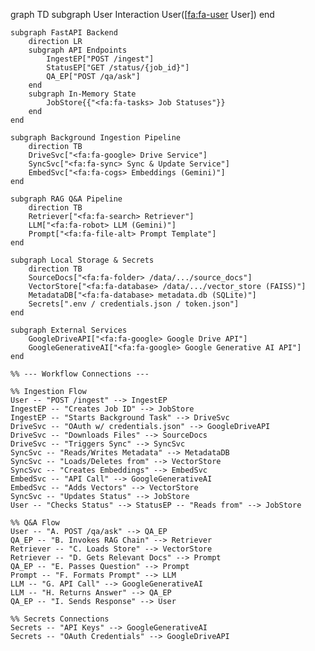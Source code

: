 graph TD
    subgraph User Interaction
        User([<fa:fa-user> User])
    end

    subgraph FastAPI Backend
        direction LR
        subgraph API Endpoints
            IngestEP["POST /ingest"]
            StatusEP["GET /status/{job_id}"]
            QA_EP["POST /qa/ask"]
        end
        subgraph In-Memory State
            JobStore{{"<fa:fa-tasks> Job Statuses"}}
        end
    end

    subgraph Background Ingestion Pipeline
        direction TB
        DriveSvc["<fa:fa-google> Drive Service"]
        SyncSvc["<fa:fa-sync> Sync & Update Service"]
        EmbedSvc["<fa:fa-cogs> Embeddings (Gemini)"]
    end

    subgraph RAG Q&A Pipeline
        direction TB
        Retriever["<fa:fa-search> Retriever"]
        LLM["<fa:fa-robot> LLM (Gemini)"]
        Prompt["<fa:fa-file-alt> Prompt Template"]
    end

    subgraph Local Storage & Secrets
        direction TB
        SourceDocs["<fa:fa-folder> /data/.../source_docs"]
        VectorStore["<fa:fa-database> /data/.../vector_store (FAISS)"]
        MetadataDB["<fa:fa-database> metadata.db (SQLite)"]
        Secrets[".env / credentials.json / token.json"]
    end

    subgraph External Services
        GoogleDriveAPI["<fa:fa-google> Google Drive API"]
        GoogleGenerativeAI["<fa:fa-google> Google Generative AI API"]
    end

    %% --- Workflow Connections ---

    %% Ingestion Flow
    User -- "POST /ingest" --> IngestEP
    IngestEP -- "Creates Job ID" --> JobStore
    IngestEP -- "Starts Background Task" --> DriveSvc
    DriveSvc -- "OAuth w/ credentials.json" --> GoogleDriveAPI
    DriveSvc -- "Downloads Files" --> SourceDocs
    DriveSvc -- "Triggers Sync" --> SyncSvc
    SyncSvc -- "Reads/Writes Metadata" --> MetadataDB
    SyncSvc -- "Loads/Deletes from" --> VectorStore
    SyncSvc -- "Creates Embeddings" --> EmbedSvc
    EmbedSvc -- "API Call" --> GoogleGenerativeAI
    EmbedSvc -- "Adds Vectors" --> VectorStore
    SyncSvc -- "Updates Status" --> JobStore
    User -- "Checks Status" --> StatusEP -- "Reads from" --> JobStore

    %% Q&A Flow
    User -- "A. POST /qa/ask" --> QA_EP
    QA_EP -- "B. Invokes RAG Chain" --> Retriever
    Retriever -- "C. Loads Store" --> VectorStore
    Retriever -- "D. Gets Relevant Docs" --> Prompt
    QA_EP -- "E. Passes Question" --> Prompt
    Prompt -- "F. Formats Prompt" --> LLM
    LLM -- "G. API Call" --> GoogleGenerativeAI
    LLM -- "H. Returns Answer" --> QA_EP
    QA_EP -- "I. Sends Response" --> User

    %% Secrets Connections
    Secrets -- "API Keys" --> GoogleGenerativeAI
    Secrets -- "OAuth Credentials" --> GoogleDriveAPI